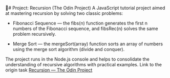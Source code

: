 📌# Project: Recursion (The Odin Project)
A JavaScript tutorial project aimed at mastering recursion by solving two classic problems:

- Fibonacci Sequence — the fibs(n) function generates the first n numbers of the Fibonacci sequence, and fibsRec(n) solves the same problem recursively.

- Merge Sort — the mergeSort(array) function sorts an array of numbers using the merge sort algorithm (divide and conquer).

The project runs in the Node.js console and helps to consolidate the understanding of recursive algorithms with practical examples.
Link to the origin task [Recursion — The Odin Project](https://www.theodinproject.com/lessons/javascript-recursion#project-solution)
